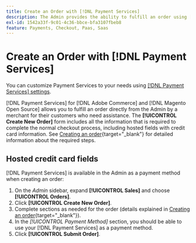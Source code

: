 ```yaml
---
title: Create an Order with [!DNL Payment Services]
description: The Admin provides the ability to fulfill an order using [!DNL Payment Services] directly from the Admin by a merchant for their customers who need assistance.
exl-id: 1542a33f-9c01-4c36-bbce-bfa3107fbeb8
feature: Payments, Checkout, Paas, Saas
---
```

# Create an Order with [!DNL Payment Services]

You can customize Payment Services to your needs using [[!DNL Payment Services] settings](settings.md).

[!DNL Payment Services] for [!DNL Adobe Commerce] and [!DNL Magento Open Source] allows you to fulfill an order directly from the Admin by a merchant for their customers who need assistance. The **[!UICONTROL Create New Order]** form includes all the information that is required to complete the normal checkout process, including hosted fields with credit card information. See [Creating an order](https://experienceleague.adobe.com/en/docs/commerce-admin/stores-sales/point-of-purchase/assist/customer-account-create-order){target="_blank"} for detailed information about the required steps.

## Hosted credit card fields

[!DNL Payment Services] is available in the Admin as a payment method when creating an order:

1. On the _Admin_ sidebar, expand **[!UICONTROL Sales]** and choose **[!UICONTROL Orders]**.
1. Click **[!UICONTROL Create New Order]**.
1. Complete sections as needed for the order (details explained in [Creating an order](https://experienceleague.adobe.com/en/docs/commerce-admin/stores-sales/point-of-purchase/assist/customer-account-create-order){target="_blank"}).
1. In the _[!UICONTROL Payment Method]_ section, you should be able to use your [!DNL Payment Services] as a payment method.
1. Click **[!UICONTROL Submit Order]**.
